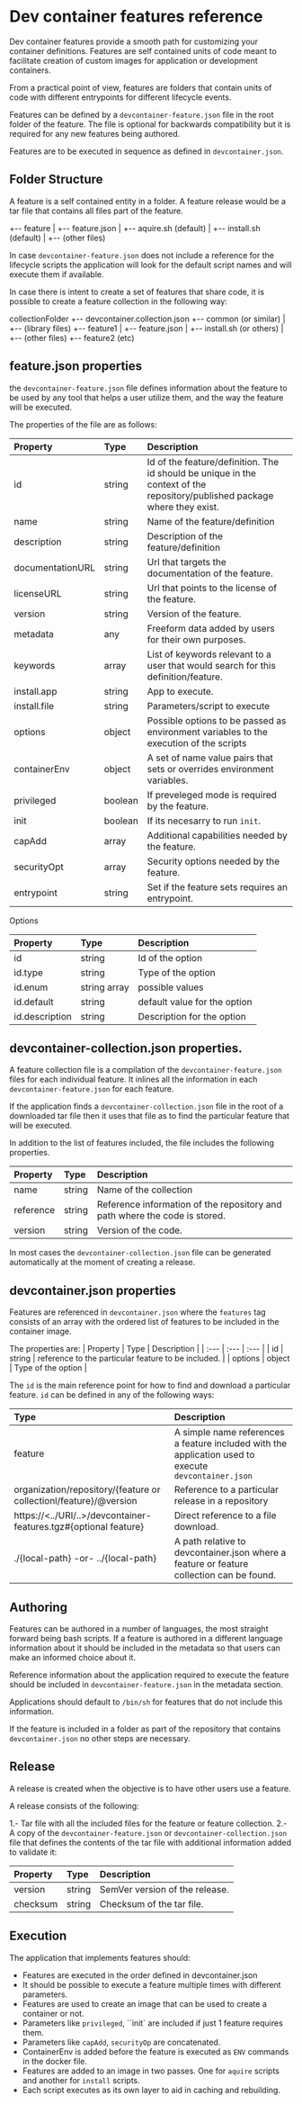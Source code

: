 # Dev container features reference

Dev container features provide a smooth path for customizing your container definitions. Features are self contained units of code meant to facilitate creation of custom images for application or development containers.

From a practical point of view, features are folders that contain units of code with different entrypoints for different lifecycle events.

Features can be defined by a `devcontainer-feature.json` file in the root folder of the feature. The file is optional for backwards compatibility but it is required for any new features being authored.

Features are to be executed in sequence as defined in `devcontainer.json`.

## Folder Structure 

A feature is a self contained entity in a folder. A feature release would be a tar file that contains all files part of the feature.

+-- feature
|    +-- feature.json
|    +-- aquire.sh (default)
|    +-- install.sh (default)
|    +-- (other files)

In case `devcontainer-feature.json`  does not include a reference for the lifecycle scripts the application will look for the default script names and will execute them if available.

In case there is intent to create a set of features that share code, it is possible to create a feature collection in the following way:

collectionFolder
+-- devcontainer.collection.json
+-- common (or similar)
|    +-- (library files)
+-- feature1
|    +-- feature.json
|    +-- install.sh (or others)
|    +-- (other files)
+-- feature2
(etc)

## feature.json properties

the `devcontainer-feature.json` file defines information about the feature to be used by any tool that helps a user utilize them, and the way the feature will be executed.

The properties of the file are as follows:

| Property | Type | Description |
| :--- | :--- | :--- |
| id | string | Id of the feature/definition. The id should be unique in the context of the repository/published package where they exist. |
| name | string | Name of the feature/definition |
| description | string | Description of the feature/definition |
| documentationURL | string | Url that targets the documentation of the feature. |
| licenseURL | string | Url that points to the license of the feature. |
| version | string | Version of the feature. |
| metadata | any | Freeform data added by users for their own purposes. |
| keywords | array | List of keywords relevant to a user that would search for this definition/feature. |
| install.app | string | App to execute.|
| install.file | string | Parameters/script to execute |
| options | object | Possible options to be passed as environment variables to the execution of the scripts |
| containerEnv | object | A set of name value pairs that sets or overrides environment variables. |
| privileged | boolean | If preveleged mode is required by the feature. |
| init | boolean | If its necesarry to run `init`. |
| capAdd | array | Additional capabilities needed by the feature. |
| securityOpt | array | Security options needed by the feature. |
| entrypoint | string | Set if the feature sets requires an entrypoint. |

Options

| Property | Type | Description |
| :--- | :--- | :--- |
| id | string | Id of the option |
| id.type | string | Type of the option |
| id.enum | string array | possible values |
| id.default | string | default value for the option |
| id.description | string | Description for the option |

## devcontainer-collection.json properties.

A feature collection file is a compilation of the `devcontainer-feature.json` files for each individual feature. It inlines all the information in each `devcontainer-feature.json` for each feature.

If the application finds a `devcontainer-collection.json` file in the root of a downloaded tar file then it uses that file as to find the particular feature that will be executed.

In addition to the list of features included, the file includes the following properties.

| Property | Type | Description |
| :--- | :--- | :--- |
| name | string | Name of the collection |
| reference | string | Reference information of the repository and path where the code is stored. |
| version | string | Version of the code. |

In most cases the `devcontainer-collection.json` file can be generated automatically at the moment of creating a release.

## devcontainer.json properties

Features are referenced in `devcontainer.json`  where the `features` tag consists of an array with the ordered list of features to be included in the container image.

The properties are:
| Property | Type | Description |
| :--- | :--- | :--- |
| id | string | reference to the particular feature to be included. |
| options | object | Type of the option |

The `id` is the main reference point for how to find and download a particular feature. `id` can be defined in any of the following ways:

| Type | Description |
| :--- | :--- |
| feature  | A simple name references a feature included with the application used to execute `devcontainer.json` |
| organization/repository/{feature or collectionl/feature}/@version | Reference to a particular release in a repository |
| https://<../URI/..>/devcontainer-features.tgz#{optional feature} | Direct reference to a file download. |
| ./{local-path}  -or-  ../{local-path} | A path relative to devcontainer.json where a feature or feature collection can be found. |

## Authoring

Features can be authored in a number of languages, the most straight forward being bash scripts. If a feature is authored in a different language information about it should be included in the metadata so that users can make an informed choice about it.

Reference information about the application required to execute the feature should be included in `devcontainer-feature.json` in the metadata section.

Applications should default to `/bin/sh` for features that do not include this information.

If the feature is included in a folder as part of the repository that contains `devcontainer.json` no other steps are necessary.

## Release

A release is created when the objective is to have other users use a feature.

A release consists of the following:

1.- Tar file with all the included files for the feature or feature collection.
2.- A copy of the `devcontainer-feature.json` or `devcontainer-collection.json` file that defines the contents of the tar file with additional information added to validate it:

| Property | Type | Description |
| :--- | :--- | :--- |
| version | string | SemVer version of the release. |
| checksum | string | Checksum of the tar file. |

## Execution

The application that implements features should:

- Features are executed in the order defined in devcontainer.json
- It should be possible to execute a feature multiple times with different parameters.
- Features are used to create an image that can be used to create a container or not.
- Parameters like `privileged`, ``init` are included if just 1 feature requires them.
- Parameters like `capAdd`, `securityOp`  are concatenated.
- ContainerEnv is added before the feature is executed as `ENV` commands in the docker file.
- Features are added to an image in two passes. One for `aquire` scripts and another for `install` scripts.
- Each script executes as its own layer to aid in caching and rebuilding.
